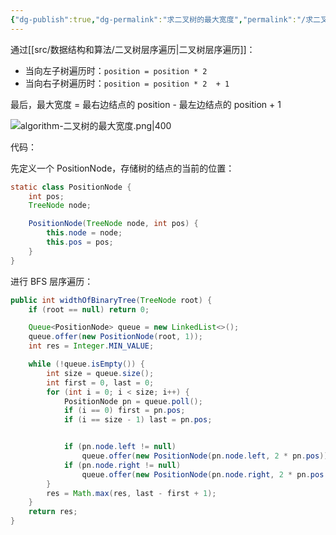 ```yaml
---
{"dg-publish":true,"dg-permalink":"求二叉树的最大宽度","permalink":"/求二叉树的最大宽度/","title":"求二叉树的最大宽度","tags":["树","二叉树","BFS","层序遍历"]}
---
```



通过[[src/数据结构和算法/二叉树层序遍历\|二叉树层序遍历]]：
- 当向左子树遍历时：`position = position * 2`
- 当向右子树遍历时：`position = position * 2  + 1`

最后，最大宽度 = 最右边结点的 position - 最左边结点的 position  + 1

![algorithm-二叉树的最大宽度.png|400](/img/user/attachments/images/algorithm-%E4%BA%8C%E5%8F%89%E6%A0%91%E7%9A%84%E6%9C%80%E5%A4%A7%E5%AE%BD%E5%BA%A6.png)

代码：

先定义一个 PositionNode，存储树的结点的当前的位置：

```java
static class PositionNode {
	int pos;
	TreeNode node;

	PositionNode(TreeNode node, int pos) {
		this.node = node;
		this.pos = pos;
	}
}
```

进行 BFS 层序遍历：

```java
public int widthOfBinaryTree(TreeNode root) {
	if (root == null) return 0;

	Queue<PositionNode> queue = new LinkedList<>();
	queue.offer(new PositionNode(root, 1));
	int res = Integer.MIN_VALUE;

	while (!queue.isEmpty()) {
		int size = queue.size();
		int first = 0, last = 0;
		for (int i = 0; i < size; i++) {
			PositionNode pn = queue.poll();
			if (i == 0) first = pn.pos;
			if (i == size - 1) last = pn.pos;


			if (pn.node.left != null) 
				queue.offer(new PositionNode(pn.node.left, 2 * pn.pos));
			if (pn.node.right != null) 
				queue.offer(new PositionNode(pn.node.right, 2 * pn.pos + 1));
		}
		res = Math.max(res, last - first + 1);
	}
	return res;
}
```